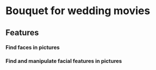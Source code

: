 # Bouquet for wedding movies

## Features

#### Find faces in pictures

#### Find and manipulate facial features in pictures
